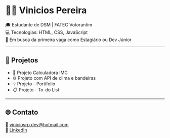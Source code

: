 # 👨‍💻 Vinicios Pereira

🎓 Estudante de DSM | FATEC Votorantim  
💻 Tecnologias: HTML, CSS, JavaScript  
🚀 Em busca da primeira vaga como Estagiário ou Dev Júnior

---

## 📌 Projetos

- 🔢  Projeto Calculadora IMC
- 🌐  Projeto com API de clima e bandeiras
- 💡  Projeto - Portifolio
- 📋  Projeto - To-do List

---

## 🌐 Contato

📧 viniciosrp.dev@hotmail.com  
🔗 [LinkedIn](https://www.linkedin.com/in/vinicios-rosa-182360351)

